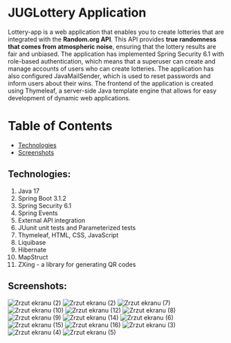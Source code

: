# JUGLottery Application

Lottery-app is a web application that enables you to create lotteries that are integrated with the **Random.org API**. This API provides **true randomness that comes from atmospheric noise**, ensuring that the lottery results are fair and unbiased. The application has implemented Spring Security 6.1 with role-based authentication, which means that a superuser can create and manage accounts of users who can create lotteries. The application has also configured JavaMailSender, which is used to reset passwords and inform users about their wins. The frontend of the application is created using Thymeleaf, a server-side Java template engine that allows for easy development of dynamic web applications.

# Table of Contents
  - [Technologies](#technologies)
  - [Screenshots](#screenshots)

## Technologies:
1. Java 17
2. Spring Boot 3.1.2
3. Spring Security 6.1
4. Spring Events
5. External API integration
6. JUunit unit tests and Parameterized tests
7. Thymeleaf, HTML, CSS, JavaScript
8. Liquibase
9. Hibernate
10. MapStruct
11. ZXing - a library for generating QR codes

## Screenshots:
![Zrzut ekranu (2)](https://github.com/darekszyper/lottery-app/assets/114878453/c8aca382-7bcf-448b-8914-1f2aed39618b)
![Zrzut ekranu (2)](https://github.com/darekszyper/lottery-app/assets/114878453/c8aca382-7bcf-448b-8914-1f2aed39618b)
![Zrzut ekranu (7)](https://github.com/darekszyper/lottery-app/assets/114878453/e17fcdf6-ea58-42af-96f6-ac852a8aa1ec)
![Zrzut ekranu (10)](https://github.com/darekszyper/lottery-app/assets/114878453/0c87a998-585e-40b0-b5f7-0091c373f33e)
![Zrzut ekranu (12)](https://github.com/darekszyper/lottery-app/assets/114878453/2aeef13d-d1c0-483d-81a2-539e7e4bb9ee)
![Zrzut ekranu (8)](https://github.com/darekszyper/lottery-app/assets/114878453/c24eb34d-517d-420f-94cc-d51df4ac880c)
![Zrzut ekranu (9)](https://github.com/darekszyper/lottery-app/assets/114878453/c9bf85bc-1b12-4165-9254-c0a94dc5e61e)
![Zrzut ekranu (14)](https://github.com/darekszyper/lottery-app/assets/114878453/ad465038-fd4a-499e-8938-19e5b229c7a1)
![Zrzut ekranu (6)](https://github.com/darekszyper/lottery-app/assets/114878453/c5fe6e96-f399-485e-b371-c2402c306a08)
![Zrzut ekranu (15)](https://github.com/darekszyper/lottery-app/assets/114878453/1c2e20d3-3b08-40fe-a4e7-782d3e3e2476)
![Zrzut ekranu (16)](https://github.com/darekszyper/lottery-app/assets/114878453/474fcce4-81a4-4190-8f3d-f9331e3f667e)
![Zrzut ekranu (3)](https://github.com/darekszyper/lottery-app/assets/114878453/8095e901-a12f-4fc3-bde7-96559180c3cd)
![Zrzut ekranu (4)](https://github.com/darekszyper/lottery-app/assets/114878453/216ff7a7-070a-4eea-980d-6f343938f810)
![Zrzut ekranu (5)](https://github.com/darekszyper/lottery-app/assets/114878453/d15736a0-bdcf-415e-bf41-6cc8cbb5c7d4)
